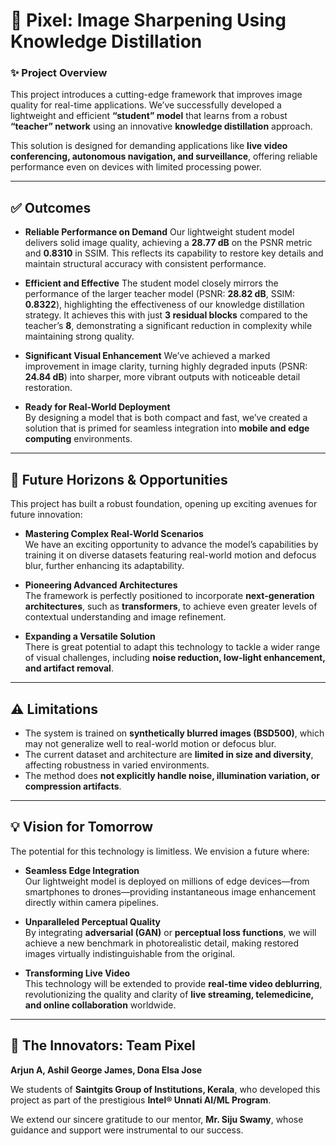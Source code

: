 # 📸 Pixel: Image Sharpening Using Knowledge Distillation  
### ✨ Project Overview

This project introduces a cutting-edge framework that improves image quality for real-time applications. We’ve successfully developed a lightweight and efficient **“student” model** that learns from a robust **“teacher” network** using an innovative **knowledge distillation** approach.

This solution is designed for demanding applications like **live video conferencing, autonomous navigation, and surveillance**, offering reliable performance even on devices with limited processing power.

---

## ✅ Outcomes

- **Reliable Performance on Demand**
Our lightweight student model delivers solid image quality, achieving a **28.77 dB** on the PSNR metric and **0.8310** in SSIM. This reflects its capability to restore key details and maintain structural accuracy with consistent performance.

- **Efficient and Effective**
The student model closely mirrors the performance of the larger teacher model (PSNR: **28.82 dB**, SSIM: **0.8322**), highlighting the effectiveness of our knowledge distillation strategy. It achieves this with just **3 residual blocks** compared to the teacher’s **8**, demonstrating a significant reduction in complexity while maintaining strong quality.

- **Significant Visual Enhancement**
We’ve achieved a marked improvement in image clarity, turning highly degraded inputs (PSNR: **24.84 dB**) into sharper, more vibrant outputs with noticeable detail restoration.

- **Ready for Real-World Deployment**  
  By designing a model that is both compact and fast, we’ve created a solution that is primed for seamless integration into **mobile and edge computing** environments.

---

## 🚀 Future Horizons & Opportunities

This project has built a robust foundation, opening up exciting avenues for future innovation:

- **Mastering Complex Real-World Scenarios**  
  We have an exciting opportunity to advance the model’s capabilities by training it on diverse datasets featuring real-world motion and defocus blur, further enhancing its adaptability.

- **Pioneering Advanced Architectures**  
  The framework is perfectly positioned to incorporate **next-generation architectures**, such as **transformers**, to achieve even greater levels of contextual understanding and image refinement.

- **Expanding a Versatile Solution**  
  There is great potential to adapt this technology to tackle a wider range of visual challenges, including **noise reduction, low-light enhancement, and artifact removal**.

---

## ⚠️ Limitations

- The system is trained on **synthetically blurred images (BSD500)**, which may not generalize well to real-world motion or defocus blur.
- The current dataset and architecture are **limited in size and diversity**, affecting robustness in varied environments.
- The method does **not explicitly handle noise, illumination variation, or compression artifacts**.

---

## 💡 Vision for Tomorrow

The potential for this technology is limitless. We envision a future where:

- **Seamless Edge Integration**  
  Our lightweight model is deployed on millions of edge devices—from smartphones to drones—providing instantaneous image enhancement directly within camera pipelines.

- **Unparalleled Perceptual Quality**  
  By integrating **adversarial (GAN)** or **perceptual loss functions**, we will achieve a new benchmark in photorealistic detail, making restored images virtually indistinguishable from the original.

- **Transforming Live Video**  
  This technology will be extended to provide **real-time video deblurring**, revolutionizing the quality and clarity of **live streaming, telemedicine, and online collaboration** worldwide.




---

## 👥 The Innovators: Team Pixel

**Arjun A, Ashil George James, Dona Elsa Jose**

We students of **Saintgits Group of Institutions, Kerala**, who developed this project as part of the prestigious **Intel® Unnati AI/ML Program**.

We extend our sincere gratitude to our mentor, **Mr. Siju Swamy**, whose guidance and support were instrumental to our success.
